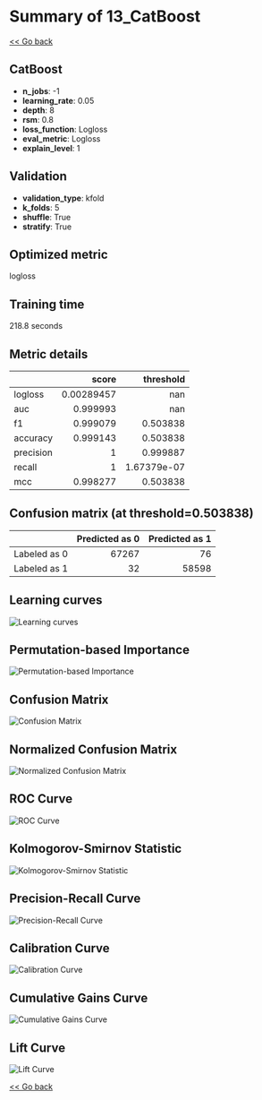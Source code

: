 # Summary of 13_CatBoost

[<< Go back](../README.md)


## CatBoost
- **n_jobs**: -1
- **learning_rate**: 0.05
- **depth**: 8
- **rsm**: 0.8
- **loss_function**: Logloss
- **eval_metric**: Logloss
- **explain_level**: 1

## Validation
 - **validation_type**: kfold
 - **k_folds**: 5
 - **shuffle**: True
 - **stratify**: True

## Optimized metric
logloss

## Training time

218.8 seconds

## Metric details
|           |      score |     threshold |
|:----------|-----------:|--------------:|
| logloss   | 0.00289457 | nan           |
| auc       | 0.999993   | nan           |
| f1        | 0.999079   |   0.503838    |
| accuracy  | 0.999143   |   0.503838    |
| precision | 1          |   0.999887    |
| recall    | 1          |   1.67379e-07 |
| mcc       | 0.998277   |   0.503838    |


## Confusion matrix (at threshold=0.503838)
|              |   Predicted as 0 |   Predicted as 1 |
|:-------------|-----------------:|-----------------:|
| Labeled as 0 |            67267 |               76 |
| Labeled as 1 |               32 |            58598 |

## Learning curves
![Learning curves](learning_curves.png)

## Permutation-based Importance
![Permutation-based Importance](permutation_importance.png)
## Confusion Matrix

![Confusion Matrix](confusion_matrix.png)


## Normalized Confusion Matrix

![Normalized Confusion Matrix](confusion_matrix_normalized.png)


## ROC Curve

![ROC Curve](roc_curve.png)


## Kolmogorov-Smirnov Statistic

![Kolmogorov-Smirnov Statistic](ks_statistic.png)


## Precision-Recall Curve

![Precision-Recall Curve](precision_recall_curve.png)


## Calibration Curve

![Calibration Curve](calibration_curve_curve.png)


## Cumulative Gains Curve

![Cumulative Gains Curve](cumulative_gains_curve.png)


## Lift Curve

![Lift Curve](lift_curve.png)



[<< Go back](../README.md)
